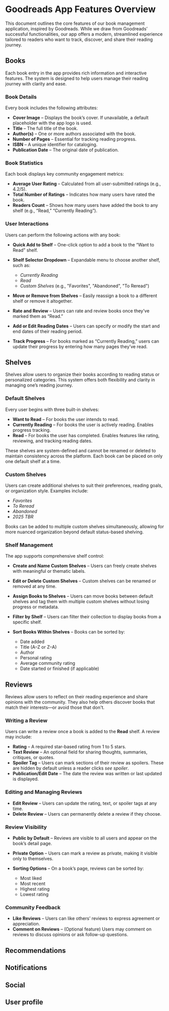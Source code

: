 # Goodreads App Features Overview

This document outlines the core features of our book management application, inspired by Goodreads. While we draw from Goodreads’ successful functionalities, our app offers a modern, streamlined experience tailored to readers who want to track, discover, and share their reading journey.

## Books

Each book entry in the app provides rich information and interactive features. The system is designed to help users manage their reading journey with clarity and ease.

### Book Details

Every book includes the following attributes:

* **Cover Image** – Displays the book’s cover. If unavailable, a default placeholder with the app logo is used.
* **Title** – The full title of the book.
* **Author(s)** – One or more authors associated with the book.
* **Number of Pages** – Essential for tracking reading progress.
* **ISBN** – A unique identifier for cataloging.
* **Publication Date** – The original date of publication.

### Book Statistics

Each book displays key community engagement metrics:

* **Average User Rating** – Calculated from all user-submitted ratings (e.g., 4.2/5).
* **Total Number of Ratings** – Indicates how many users have rated the book.
* **Readers Count** – Shows how many users have added the book to any shelf (e.g., “Read,” “Currently Reading”).

### User Interactions

Users can perform the following actions with any book:

* **Quick Add to Shelf** – One-click option to add a book to the “Want to Read” shelf.
* **Shelf Selector Dropdown** – Expandable menu to choose another shelf, such as:

  * *Currently Reading*
  * *Read*
  * *Custom Shelves* (e.g., "Favorites", "Abandoned", "To Reread")
* **Move or Remove from Shelves** – Easily reassign a book to a different shelf or remove it altogether.
* **Rate and Review** – Users can rate and review books once they’ve marked them as “Read.”
* **Add or Edit Reading Dates** – Users can specify or modify the start and end dates of their reading period.
* **Track Progress** – For books marked as “Currently Reading,” users can update their progress by entering how many pages they’ve read.

## Shelves

Shelves allow users to organize their books according to reading status or personalized categories. This system offers both flexibility and clarity in managing one’s reading journey.

### Default Shelves

Every user begins with three built-in shelves:

* **Want to Read** – For books the user intends to read.
* **Currently Reading** – For books the user is actively reading. Enables progress tracking.
* **Read** – For books the user has completed. Enables features like rating, reviewing, and tracking reading dates.

These shelves are system-defined and cannot be renamed or deleted to maintain consistency across the platform. Each book can be placed on only one default shelf at a time.

### Custom Shelves

Users can create additional shelves to suit their preferences, reading goals, or organization style. Examples include:

* *Favorites*
* *To Reread*
* *Abandoned*
* *2025 TBR*

Books can be added to multiple custom shelves simultaneously, allowing for more nuanced organization beyond default status-based shelving.

### Shelf Management

The app supports comprehensive shelf control:

* **Create and Name Custom Shelves** – Users can freely create shelves with meaningful or thematic labels.
* **Edit or Delete Custom Shelves** – Custom shelves can be renamed or removed at any time.
* **Assign Books to Shelves** – Users can move books between default shelves and tag them with multiple custom shelves without losing progress or metadata.
* **Filter by Shelf** – Users can filter their collection to display books from a specific shelf.
* **Sort Books Within Shelves** – Books can be sorted by:

  * Date added
  * Title (A–Z or Z–A)
  * Author
  * Personal rating
  * Average community rating
  * Date started or finished (if applicable)

## Reviews

Reviews allow users to reflect on their reading experience and share opinions with the community. They also help others discover books that match their interests—or avoid those that don't.

### Writing a Review

Users can write a review once a book is added to the **Read** shelf. A review may include:

* **Rating** – A required star-based rating from 1 to 5 stars.
* **Text Review** – An optional field for sharing thoughts, summaries, critiques, or quotes.
* **Spoiler Tag** – Users can mark sections of their review as spoilers. These are hidden by default unless a reader clicks *see spoiler*.
* **Publication/Edit Date** – The date the review was written or last updated is displayed.

### Editing and Managing Reviews

* **Edit Review** – Users can update the rating, text, or spoiler tags at any time.
* **Delete Review** – Users can permanently delete a review if they choose.

### Review Visibility

* **Public by Default** – Reviews are visible to all users and appear on the book’s detail page.
* **Private Option** – Users can mark a review as private, making it visible only to themselves.
* **Sorting Options** – On a book’s page, reviews can be sorted by:

  * Most liked
  * Most recent
  * Highest rating
  * Lowest rating

### Community Feedback

* **Like Reviews** – Users can like others’ reviews to express agreement or appreciation.
* **Comment on Reviews** – (Optional feature) Users may comment on reviews to discuss opinions or ask follow-up questions.

## Recommendations



## Notifications
## Social
## User profile